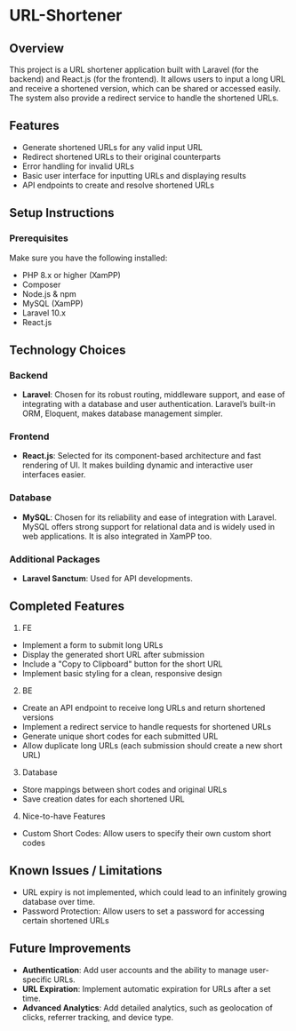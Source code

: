 # URL-Shortener

## Overview
This project is a URL shortener application built with Laravel (for the backend) and React.js (for the frontend). It allows users to input a long URL and receive a shortened version, which can be shared or accessed easily. The system also provide a redirect service to handle the shortened URLs.

## Features
- Generate shortened URLs for any valid input URL
- Redirect shortened URLs to their original counterparts
- Error handling for invalid URLs
- Basic user interface for inputting URLs and displaying results
- API endpoints to create and resolve shortened URLs

## Setup Instructions

### Prerequisites
Make sure you have the following installed:
- PHP 8.x or higher (XamPP)
- Composer
- Node.js & npm
- MySQL (XamPP)
- Laravel 10.x
- React.js

## Technology Choices

### Backend
- **Laravel**: Chosen for its robust routing, middleware support, and ease of integrating with a database and user authentication. Laravel’s built-in ORM, Eloquent, makes database management simpler. 

### Frontend
- **React.js**: Selected for its component-based architecture and fast rendering of UI. It makes building dynamic and interactive user interfaces easier.

### Database
- **MySQL**: Chosen for its reliability and ease of integration with Laravel. MySQL offers strong support for relational data and is widely used in web applications. It is also integrated in XamPP too.

### Additional Packages
- **Laravel Sanctum**: Used for API developments.

## Completed Features
1. FE
- Implement a form to submit long URLs
- Display the generated short URL after submission
- Include a "Copy to Clipboard" button for the short URL
- Implement basic styling for a clean, responsive design

2. BE
- Create an API endpoint to receive long URLs and return shortened versions
- Implement a redirect service to handle requests for shortened URLs
- Generate unique short codes for each submitted URL
- Allow duplicate long URLs (each submission should create a new short URL)

3. Database
- Store mappings between short codes and original URLs
- Save creation dates for each shortened URL

4. Nice-to-have Features
- Custom Short Codes: Allow users to specify their own custom short codes

## Known Issues / Limitations
- URL expiry is not implemented, which could lead to an infinitely growing database over time.
- Password Protection: Allow users to set a password for accessing certain shortened URLs

## Future Improvements
- **Authentication**: Add user accounts and the ability to manage user-specific URLs.
- **URL Expiration**: Implement automatic expiration for URLs after a set time.
- **Advanced Analytics**: Add detailed analytics, such as geolocation of clicks, referrer tracking, and device type.
